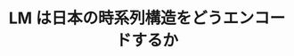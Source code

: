 ---
title: "LM は日本の時系列構造をどうエンコードするか"
proceedings_title: "言語処理学会 第31回年次大会"
authors:
  - name: 佐々木睦史
    affiliation:
    - 東北大学
  - name: 高橋良允
    affiliation:
      - 東北大学
  - name: 鴨田豪
    affiliation:
      - 東北大学
  - name: Benjamin Heinzerling
    affiliation:
      - 理化学研究所
      - 東北大学
  - name: 坂口慶祐
    affiliation:
      - 東北大学
      - 理化学研究所
  - name: 乾健太郎
    affiliation:
      - MBZUAI
      - 東北大学
      - 理化学研究所
year: 2025
month: 3
pages: 2642-2647
links:
  - name: "予稿"
    url: "https://www.anlp.jp/proceedings/annual_meeting/2025/#A7-5"
    icon: "fa-regular fa-file"
awards:
  - name: "日本経済新聞社 CDIO室賞"
    url: "https://anlp.jp/nlp2025/award.html"
---